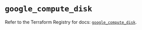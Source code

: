 # `google_compute_disk`

Refer to the Terraform Registry for docs: [`google_compute_disk`](https://registry.terraform.io/providers/hashicorp/google/5.30.0/docs/resources/compute_disk).
